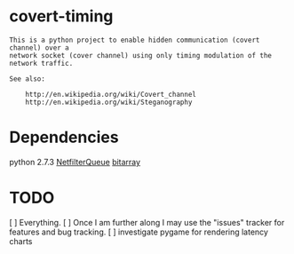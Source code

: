 covert-timing
=============

    This is a python project to enable hidden communication (covert channel) over a 
    network socket (cover channel) using only timing modulation of the network traffic.

    See also:

        http://en.wikipedia.org/wiki/Covert_channel
        http://en.wikipedia.org/wiki/Steganography

Dependencies
=============
python 2.7.3
[NetfilterQueue](https://pypi.python.org/pypi/NetfilterQueue)
[bitarray](https://pypi.python.org/pypi/bitarray/)

TODO
=============
[ ] Everything.
[ ] Once I am further along I may use the "issues" tracker for features and bug tracking.
[ ] investigate pygame for rendering latency charts
    

